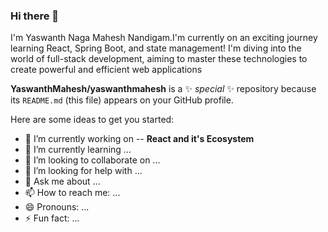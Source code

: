 ### Hi there 👋
I'm Yaswanth Naga Mahesh Nandigam.I'm currently on an exciting journey learning React, Spring Boot, and state management! I'm diving into the world of full-stack development, aiming to master these technologies to create powerful and efficient web applications

**YaswanthMahesh/yaswanthmahesh** is a ✨ _special_ ✨ repository because its `README.md` (this file) appears on your GitHub profile.

Here are some ideas to get you started:

- 🔭 I’m currently working on
  -- **React and it's Ecosystem**
- 🌱 I’m currently learning ...
- 👯 I’m looking to collaborate on ...
- 🤔 I’m looking for help with ...
- 💬 Ask me about ...
- 📫 How to reach me: ...
- 😄 Pronouns: ...
- ⚡ Fun fact: ...
